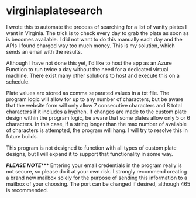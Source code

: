 # virginiaplatesearch
I wrote this to automate the process of searching for a list of vanity plates I want in Virginia. The trick is to check every day to grab the plate as soon as is becomes available. I did not want to do this manually each day and the APIs I found charged way too much money. This is my solution, which sends an email with the results.

Although I have not done this yet, I'd like to host the app as an Azure Function to run twice a day without the need for a dedicated virtual machine. There exist many other solutions to host and execute this on a schedule.

Plate values are stored as comma separated values in a txt file. The program logic will allow for up to any number of characters, but be aware that the website form will only allow 7 consecutive characters and 8 total characters if it includes a hyphen. If changes are made to the custom plate design within the program logic, be aware that some plates allow only 5 or 6 characters. In this case, if a string longer than the max number of available of characters is attempted, the program will hang. I will try to resolve this in future builds.

This program is not designed to function with all types of custom plate designs, but I will expand it to support that functionality in some way.

*********PLEASE NOTE************
Entering your email credentials in the program really is not secure, so please do it at your own risk. I strongly recommend creating a brand new mailbox solely for the purpose of sending this information to a mailbox of your choosing. The port can be changed if desired, although 465 is recommended.
